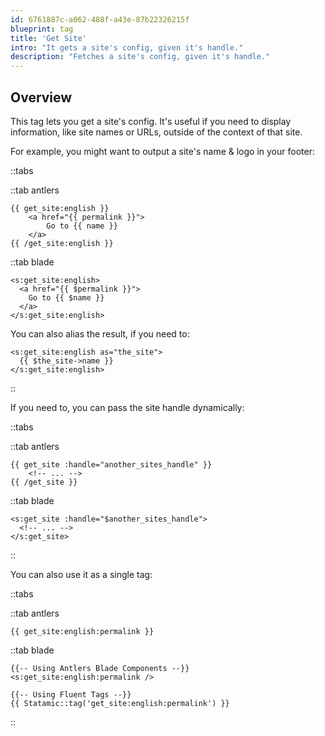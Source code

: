 ```yaml
---
id: 6761887c-a062-488f-a43e-87b22326215f
blueprint: tag
title: 'Get Site'
intro: "It gets a site's config, given it's handle."
description: "Fetches a site's config, given it's handle."
---
```

## Overview

This tag lets you get a site's config. It's useful if you need to display information, like site names or URLs, outside of the context of that site.

For example, you might want to output a site's name & logo in your footer:

::tabs

::tab antlers
```antlers
{{ get_site:english }}
    <a href="{{ permalink }}">
        Go to {{ name }}
    </a>
{{ /get_site:english }}
```
::tab blade
```blade
<s:get_site:english>
  <a href="{{ $permalink }}">
    Go to {{ $name }}
  </a>
</s:get_site:english>
```

You can also alias the result, if you need to:

```blade
<s:get_site:english as="the_site">
  {{ $the_site->name }}
</s:get_site:english>
```
::

If you need to, you can pass the site handle dynamically:

::tabs

::tab antlers
```antlers
{{ get_site :handle="another_sites_handle" }}
    <!-- ... -->
{{ /get_site }}
```
::tab blade
```blade
<s:get_site :handle="$another_sites_handle">
  <!-- ... -->
</s:get_site>
```
::

You can also use it as a single tag:

::tabs

::tab antlers
```antlers
{{ get_site:english:permalink }}
```
::tab blade
```blade
{{-- Using Antlers Blade Components --}}
<s:get_site:english:permalink />

{{-- Using Fluent Tags --}}
{{ Statamic::tag('get_site:english:permalink') }}
```
::
